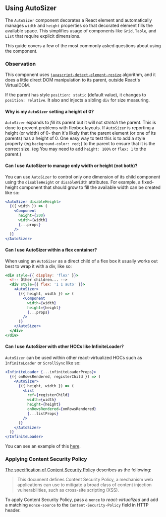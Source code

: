 Using AutoSizer
---------------

The `AutoSizer` component decorates a React element and automatically manages `width` and `height` properties so that decorated element fills the available space. This simplifies usage of components like `Grid`, `Table`, and `List` that require explicit dimensions.

This guide covers a few of the most commonly asked questions about using the component.

### Observation

This component uses [`javascript-detect-element-resize`](https://github.com/sdecima/javascript-detect-element-resize) algorithm, and it does a little direct DOM manipulation to its parent, outside React's VirtualDOM.

If the parent has style `position: static` (default value), it changes to `position: relative`. It also and injects a sibling `div` for size measuring.

#### Why is my `AutoSizer` setting a height of 0?
`AutoSizer` expands to _fill_ its parent but it will not _stretch_ the parent.
This is done to prevent problems with flexbox layouts.
If `AutoSizer` is reporting a height (or width) of 0- then it's likely that the parent element (or one of its parents) has a height of 0.
One easy way to test this is to add a style property (eg `background-color: red;`) to the parent to ensure that it is the correct size.
(eg You may need to add `height: 100%` or `flex: 1` to the parent.)

#### Can I use AutoSizer to manage only width or height (not both)?
You can use `AutoSizer` to control only one dimension of its child component using the `disableHeight` or `disableWidth` attributes. For example, a fixed-height component that should grow to fill the available width can be created like so:

```jsx
<AutoSizer disableHeight>
  {({ width }) => (
    <Component
      height={200}
      width={width}
      {...props}
    />
  )}
</AutoSizer>
```

#### Can I use AutoSizer within a flex container?
When using an `AutoSizer` as a direct child of a flex box it usually works out best to wrap it with a div, like so:

```jsx
<div style={{ display: 'flex' }}>
  <!-- Other children... -->
  <div style={{ flex: '1 1 auto' }}>
    <AutoSizer>
      {({ height, width }) => (
        <Component
          width={width}
          height={height}
          {...props}
        />
      )}
    </AutoSizer>
  </div>
</div>
```

#### Can I use AutoSizer with other HOCs like InfiniteLoader?
`AutoSizer` can be used within other react-virtualized HOCs such as `InfiniteLoader` or `ScrollSync` like so:

```jsx
<InfiniteLoader {...infiniteLoaderProps}>
  {({ onRowsRendered, registerChild }) => (
    <AutoSizer>
      {({ height, width }) => (
        <List
          ref={registerChild}
          width={width}
          height={height}
          onRowsRendered={onRowsRendered}
          {...listProps}
        />
      )}
    </AutoSizer>
  )}
</InfiniteLoader>
```

You can see an example of this [here](https://bvaughn.github.io/react-virtualized/#/components/InfiniteLoader).

### Applying Content Security Policy
[The specification of Content Security Policy](https://www.w3.org/TR/2016/REC-CSP2-20161215/#intro)
describes as the following:

> This document defines Content Security Policy, a mechanism web applications
> can use to mitigate a broad class of content injection vulnerabilities, such
> as cross-site scripting (XSS).

To apply Content Security Policy, pass a `nonce` to _react-virtualized_ and add a matching `nonce-source` to the `Content-Security-Policy` field in HTTP header.
